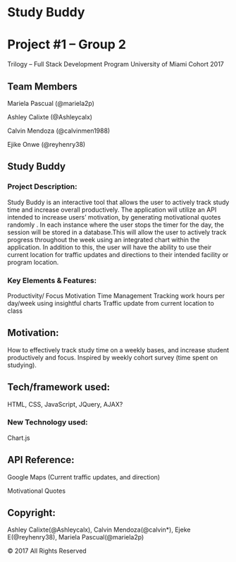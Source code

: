 # Study Buddy
# Project #1 – Group 2

Trilogy – Full Stack Development Program
University of Miami Cohort 2017
## Team Members 
 Mariela Pascual (@mariela2p)

 Ashley Calixte (@Ashleycalx)

 Calvin Mendoza (@calvinmen1988)

 Ejike Onwe (@reyhenry38)

 

## Study Buddy

### Project Description:

Study Buddy is an interactive tool that allows the user to actively track study time and increase overall productively. The application will utilize an API intended to increase users’ motivation, by generating motivational quotes randomly . In each instance where the user stops the timer for the day, the session will be stored in a database.This will allow the user to actively track progress throughout the week using an integrated chart within the application. In addition to this, the user will have the ability to use their current location for traffic updates and directions to their intended facility or program location.

### Key Elements & Features:

 Productivity/ Focus
 Motivation
 Time Management
 Tracking work hours per day/week using insightful charts
 Traffic update from current location to class
## Motivation:

How to effectively track study time on a weekly bases, and increase student productively and focus. Inspired by weekly cohort survey (time spent on studying).

## Tech/framework used:

HTML, CSS, JavaScript, JQuery, AJAX?

### New Technology used:

Chart.js

## API Reference: 

Google Maps (Current traffic updates, and direction)

Motivational Quotes

## Copyright: 

Ashley Calixte(@Ashleycalx), Calvin Mendoza(@calvin*), Ejeke E(@reyhenry38), Mariela Pascual(@mariela2p)

© 2017 All Rights Reserved
